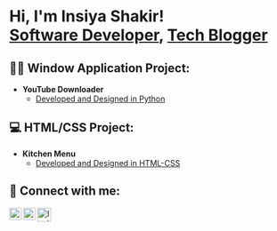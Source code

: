 <h1>Hi, I'm Insiya Shakir! <br/><a href="https://linkedin.com/in/insiya-shakir-4176b21b3">Software Developer</a>, <a href="https://www.insiyashakir.tech/">Tech Blogger</a></h1>

<h2> 👨‍💻 Window Application Project:</h2>

- <b>YouTube Downloader</b>
  - [Developed and Designed in Python](https://github.com/InsiyaShakir02/YouTube-Downloader-Window-Application)

<h2> 💻 HTML/CSS Project:</h2>

- <b>Kitchen Menu</b>
  - [Developed and Designed in HTML-CSS](https://github.com/InsiyaShakir02/HTML-CSS-Projects)


<h2> 🤳 Connect with me:</h2>



[<img align="left" alt="InsiyaShakir | LinkedIn" width="22px" src="https://cdn.jsdelivr.net/npm/simple-icons@v3/icons/linkedin.svg" />][linkedin]
[<img align="left" alt="InsiyaShakir | Instagram" width="22px" src="https://cdn.jsdelivr.net/npm/simple-icons@v3/icons/instagram.svg" />][instagram]
[<img align="left" alt="InsiyaShakir | Blog" width="25px" src="https://icon-library.com/images/icon-blogger/icon-blogger-2.jpg"/>][blog]


[instagram]: https://www.instagram.com/insiyashakir02/
[linkedin]: www.linkedin.com/in/insiya-shakir
[blog]: https://www.insiyashakir.tech/

<!--
**InsiyaShakir02/InsiyaShakir02** is a ✨ _special_ ✨ repository because its `README.md` (this file) appears on your GitHub profile.

Here are some ideas to get you started:

- 🔭 I’m currently working on ...
- 🌱 I’m currently learning ...
- 👯 I’m looking to collaborate on ...
- 🤔 I’m looking for help with ...
- 💬 Ask me about ...
- 📫 How to reach me: ...
- 😄 Pronouns: ...
- ⚡ Fun fact: ...
-->
